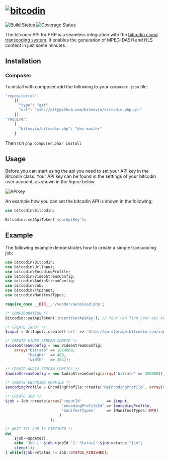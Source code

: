 # [![bitcodin](http://www.bitcodin.com/wp-content/uploads/2014/10/bitcodin-small.gif)](http://www.bitcodin.com)
[![Build Status](https://travis-ci.org/bitmovin/bitcodin-php.svg?branch=master)](https://travis-ci.org/bitmovin/bitcodin-php)
[![Coverage Status](https://coveralls.io/repos/bitmovin/bitcodin-php/badge.svg)](https://coveralls.io/r/bitmovin/bitcodin-php)

The bitcodin API for PHP is a seamless integration with the [bitcodin cloud transcoding system](http://www.bitcodin.com). It enables the generation of MPEG-DASH and HLS content in just some minutes.

Installation
------------

### Composer ###
 
  
To install with composer add the following to your `composer.json` file:
```js
"repositories": 
	[{
      "type": "git",
      "url": "ssh://git@github.com/bitmovin/bitcodin-php.git"
    }],
"require": 
	{
	  "bitmovin/bitcodin-php": "dev-master"
	}
```
Then run `php composer.phar install`

Usage
-----

Before you can start using the api you need to set your API key in the Bitcodin class. Your API key can be found in the settings of your bitcodin user account, as shown in the figure below.

![APIKey](http://www.bitcodin.com/wp-content/uploads/2015/06/api_key.png)

An example how you can set the bitcodin API is shown in the following:

```php
use bitcodin\Bitcodin;

Bitcodin::setApiToken('yourApiKey');
```

Example
-----
The following example demonstrates how to create a simple transcoding job:
```php
use bitcodin\Bitcodin;
use bitcodin\UrlInput;
use bitcodin\EncodingProfile;
use bitcodin\VideoStreamConfig;
use bitcodin\AudioStreamConfig;
use bitcodin\Job;
use bitcodin\FtpInput;
use bitcodin\ManifestTypes;

require_once __DIR__.'/vendor/autoload.php';

/* CONFIGURATION */
Bitcodin::setApiToken('insertYourApiKey'); // Your can find your api key in the settings menu. Your account (right corner) -> Settings -> API

/* CREATE INPUT */
$input = UrlInput::create(['url' => 'http://eu-storage.bitcodin.com/inputs/Sintel.2010.720p.mkv']);

/* CREATE VIDEO STREAM CONFIG */
$videoStreamConfig = new VideoStreamConfig(
    array("bitrate" => 1024000,
          "height"  => 480,
          "width"   => 204));

/* CREATE AUDIO STREAM CONFIGS */
$audioStreamConfig = new AudioStreamConfig(array("bitrate" => 320000));

/* CREATE ENCODING PROFILE */
$encodingProfile = EncodingProfile::create('MyEncodingProfile', array($videoStreamConfig), $audioStreamConfig);

/* CREATE JOB */
$job = Job::create(array('inputId'           => $input,
                         'encodingProfileId' => $encodingProfile,
                         'manifestTypes'     => [ManifestTypes::MPD]
                        )
                    );

/* WAIT TIL JOB IS FINISHED */
do{
    $job->update();
    echo 'Job ['.$job->jobId.']: Status['.$job->status."]\n";
    sleep(1);
} while($job->status != Job::STATUS_FINISHED);

```